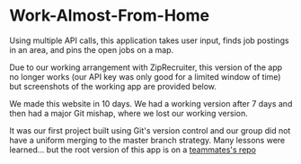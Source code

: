 # Work-Almost-From-Home

Using multiple API calls, this application takes user input, finds job postings in an area, and pins the open jobs on a map.

Due to our working arrangement with ZipRecruiter, this version of the app no longer works (our API key was only good for a limited window of time) but screenshots of the working app are provided below.

We made this website in 10 days. We had a working version after 7 days and then had a major Git mishap, where we lost our working version. 

It was our first project built using Git's version control and our group did not have a uniform merging to the master branch strategy. Many lessons were learned... but the root version of this app is on a [teammates's repo](https://github.com/AceKingQueen/GroupProject1-v2)
